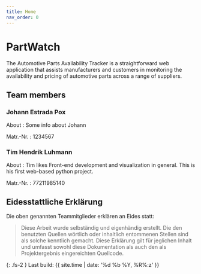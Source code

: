 ```yaml
---
title: Home
nav_order: 0
---
```


# PartWatch

The Automotive Parts Availability Tracker is a straightforward web application that assists manufacturers and customers in monitoring the availability and pricing of automotive parts across a range of suppliers. 

## Team members

### Johann Estrada Pox

About
: Some info about Johann

Matr.-Nr.
: 1234567

### Tim Hendrik Luhmann

About
: Tim likes Front-end development and visualization in general. This is his first web-based python project.

Matr.-Nr.
: 77211985140

## Eidesstattliche Erklärung

Die oben genannten Teammitglieder erklären an Eides statt:

> Diese Arbeit wurde selbständig und eigenhändig erstellt. Die den benutzten Quellen wörtlich oder inhaltlich entommenen Stellen sind als solche kenntlich gemacht. Diese Erklärung gilt für jeglichen Inhalt und umfasst sowohl diese Dokumentation als auch den als Projektergebnis eingereichten Quellcode.

{: .fs-2 }
Last build: {{ site.time | date: '%d %b %Y, %R%:z' }}